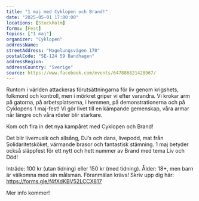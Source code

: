 ```yaml
---
title: "1 maj med Cyklopen och Brand!"
date: "2025-05-01 17:00:00"
locations: [Stockholm]
forms: [Fest]
topics: ["1 maj"]
organizer: "Cyklopen"
addressName: 
streetAddress: "Magelungsvägen 170"
postalCode: "SE-124 59 Bandhagen"
addressRegion:
addressCountry: "Sverige"
source: https://www.facebook.com/events/647886821428967/
---
```

Runtom i världen attackeras förutsättningarna för liv genom krigshets, folkmord och kontroll, men i mörkret griper vi efter varandra. Vi krokar arm på gatorna, på arbetsplatserna, i hemmen, på demonstrationerna och på Cyklopens 1 maj-fest! Vi gör livet till en kämpande gemenskap, våra armar når längre och våra röster blir starkare. 

Kom och fira in det nya kampåret med Cyklopen och Brand! 

Det blir livemusik och allsång, DJ’s och dans, livepodd, mat från Solidaritetsköket, värmande brasor och fantastisk stämning. 1 maj betyder också släppfest för ett nytt och hett nummer av Brand med tema Liv och Död! 

Inträde: 100 kr (utan tidning) eller 150 kr (med tidning).
Ålder: 18+, men barn är välkomna med sin målsman.
Föranmälan krävs! Skriv upp dig här: https://forms.gle/f4fXdKBV52LCCX817

Mer info kommer!
